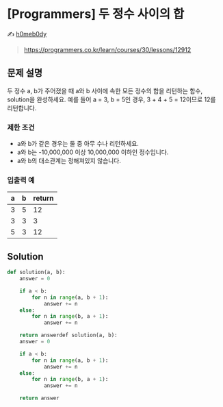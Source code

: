 # [Programmers] 두 정수 사이의 합

:writing_hand: [h0meb0dy](mailto:h0meb0dysj@gmail.com)

> https://programmers.co.kr/learn/courses/30/lessons/12912

## 문제 설명

두 정수 a, b가 주어졌을 때 a와 b 사이에 속한 모든 정수의 합을 리턴하는 함수, solution을 완성하세요.
예를 들어 a = 3, b = 5인 경우, 3 + 4 + 5 = 12이므로 12를 리턴합니다.

### 제한 조건

- a와 b가 같은 경우는 둘 중 아무 수나 리턴하세요.
- a와 b는 -10,000,000 이상 10,000,000 이하인 정수입니다.
- a와 b의 대소관계는 정해져있지 않습니다.

### 입출력 예

| a    | b    | return |
| ---- | ---- | ------ |
| 3    | 5    | 12     |
| 3    | 3    | 3      |
| 5    | 3    | 12     |

## Solution

```python
def solution(a, b):
    answer = 0

    if a < b:
        for n in range(a, b + 1):
            answer += n
    else:
        for n in range(b, a + 1):
            answer += n

    return answerdef solution(a, b):
    answer = 0

    if a < b:
        for n in range(a, b + 1):
            answer += n
    else:
        for n in range(b, a + 1):
            answer += n

    return answer
```